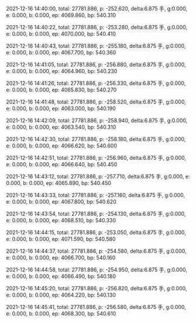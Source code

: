 2021-12-16 14:40:00, total: 27781.886, p: -252.620, delta:6.875 手, g:0.000, e: 0.000, b: 0.000, ep: 4069.860, bp: 540.310

2021-12-16 14:40:22, total: 27781.886, p: -253.280, delta:6.875 手, g:0.000, e: 0.000, b: 0.000, ep: 4070.000, bp: 540.410

2021-12-16 14:40:43, total: 27781.886, p: -255.180, delta:6.875 手, g:0.000, e: 0.000, b: 0.000, ep: 4067.700, bp: 540.360

2021-12-16 14:41:05, total: 27781.886, p: -256.880, delta:6.875 手, g:0.000, e: 0.000, b: 0.000, ep: 4064.960, bp: 540.230

2021-12-16 14:41:26, total: 27781.886, p: -256.330, delta:6.875 手, g:0.000, e: 0.000, b: 0.000, ep: 4065.830, bp: 540.270

2021-12-16 14:41:48, total: 27781.886, p: -258.520, delta:6.875 手, g:0.000, e: 0.000, b: 0.000, ep: 4063.000, bp: 540.190

2021-12-16 14:42:09, total: 27781.886, p: -258.940, delta:6.875 手, g:0.000, e: 0.000, b: 0.000, ep: 4063.540, bp: 540.310

2021-12-16 14:42:30, total: 27781.886, p: -258.180, delta:6.875 手, g:0.000, e: 0.000, b: 0.000, ep: 4066.620, bp: 540.600

2021-12-16 14:42:51, total: 27781.886, p: -256.960, delta:6.875 手, g:0.000, e: 0.000, b: 0.000, ep: 4066.640, bp: 540.450

2021-12-16 14:43:12, total: 27781.886, p: -257.710, delta:6.875 手, g:0.000, e: 0.000, b: 0.000, ep: 4065.890, bp: 540.450

2021-12-16 14:43:33, total: 27781.886, p: -257.160, delta:6.875 手, g:0.000, e: 0.000, b: 0.000, ep: 4067.800, bp: 540.620

2021-12-16 14:43:54, total: 27781.886, p: -254.130, delta:6.875 手, g:0.000, e: 0.000, b: 0.000, ep: 4068.510, bp: 540.330

2021-12-16 14:44:15, total: 27781.886, p: -253.050, delta:6.875 手, g:0.000, e: 0.000, b: 0.000, ep: 4071.590, bp: 540.580

2021-12-16 14:44:37, total: 27781.886, p: -254.580, delta:6.875 手, g:0.000, e: 0.000, b: 0.000, ep: 4066.700, bp: 540.160

2021-12-16 14:44:58, total: 27781.886, p: -254.950, delta:6.875 手, g:0.000, e: 0.000, b: 0.000, ep: 4066.490, bp: 540.180

2021-12-16 14:45:20, total: 27781.886, p: -256.820, delta:6.875 手, g:0.000, e: 0.000, b: 0.000, ep: 4064.220, bp: 540.130

2021-12-16 14:45:41, total: 27781.886, p: -256.580, delta:6.875 手, g:0.000, e: 0.000, b: 0.000, ep: 4068.300, bp: 540.610